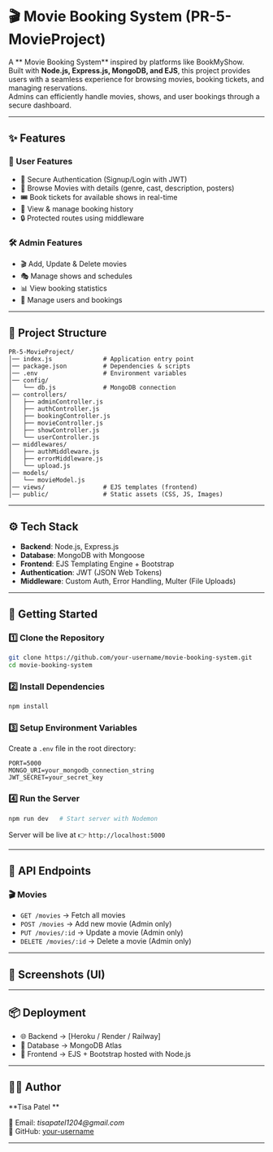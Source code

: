 # 🎬 Movie Booking System (PR-5-MovieProject)

A ** Movie Booking System** inspired by platforms like BookMyShow.  
Built with **Node.js, Express.js, MongoDB, and EJS**, this project provides users with a seamless experience for browsing movies, booking tickets, and managing reservations.  
Admins can efficiently handle movies, shows, and user bookings through a secure dashboard.

---

## ✨ Features

### 👤 User Features
- 🔑 Secure Authentication (Signup/Login with JWT)
- 🎥 Browse Movies with details (genre, cast, description, posters)
- 🎟 Book tickets for available shows in real-time
- 📅 View & manage booking history
- 🔒 Protected routes using middleware

### 🛠️ Admin Features
- 🎬 Add, Update & Delete movies
- 🎭 Manage shows and schedules
- 📊 View booking statistics
- 👥 Manage users and bookings

---

## 📂 Project Structure

```
PR-5-MovieProject/
│── index.js              # Application entry point
│── package.json          # Dependencies & scripts
│── .env                  # Environment variables
│── config/
│   └── db.js             # MongoDB connection
│── controllers/
│   ├── adminController.js
│   ├── authController.js
│   ├── bookingController.js
│   ├── movieController.js
│   ├── showController.js
│   └── userController.js
│── middlewares/
│   ├── authMiddleware.js
│   ├── errorMiddleware.js
│   └── upload.js
│── models/
│   └── movieModel.js
│── views/                # EJS templates (frontend)
│── public/               # Static assets (CSS, JS, Images)
```

---

## ⚙️ Tech Stack

- **Backend**: Node.js, Express.js  
- **Database**: MongoDB with Mongoose  
- **Frontend**: EJS Templating Engine + Bootstrap  
- **Authentication**: JWT (JSON Web Tokens)  
- **Middleware**: Custom Auth, Error Handling, Multer (File Uploads)  

---

## 🚀 Getting Started

### 1️⃣ Clone the Repository
```bash
git clone https://github.com/your-username/movie-booking-system.git
cd movie-booking-system
```

### 2️⃣ Install Dependencies
```bash
npm install
```

### 3️⃣ Setup Environment Variables
Create a `.env` file in the root directory:
```env
PORT=5000
MONGO_URI=your_mongodb_connection_string
JWT_SECRET=your_secret_key
```

### 4️⃣ Run the Server
```bash
npm run dev   # Start server with Nodemon
```
Server will be live at 👉 `http://localhost:5000`

---

## 📡 API Endpoints
 
### 🎬 Movies
- `GET /movies` → Fetch all movies  
- `POST /movies` → Add new movie (Admin only)  
- `PUT /movies/:id` → Update a movie (Admin only)  
- `DELETE /movies/:id` → Delete a movie (Admin only)  

---

## 📸 Screenshots (UI)


---

## 📦 Deployment

- 🌐 Backend → [Heroku / Render / Railway]  
- 💾 Database → MongoDB Atlas  
- 🎨 Frontend → EJS + Bootstrap hosted with Node.js  

---

## 👨‍💻 Author

**Tisa Patel **   

📧 Email: _tisapatel1204@gmail.com_   
🐙 GitHub: [your-username](https://github.com/your-username)

---

